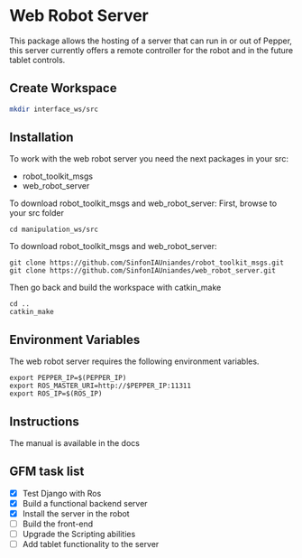 
# Web Robot Server

This package allows the hosting of a server that can run in or out of Pepper, this server currently offers a remote controller for the robot and in the future tablet controls.

## Create Workspace

```bash
mkdir interface_ws/src
```
## Installation
To work with the web robot server you need the next packages in your src:

-   robot_toolkit_msgs
-  web_robot_server

To download robot_toolkit_msgs and web_robot_server:
First, browse to your src folder

    cd manipulation_ws/src
To download robot_toolkit_msgs and web_robot_server:

    git clone https://github.com/SinfonIAUniandes/robot_toolkit_msgs.git
    git clone https://github.com/SinfonIAUniandes/web_robot_server.git

Then go back and build the workspace with catkin_make

    cd ..
    catkin_make

## Environment Variables
The web robot server requires the following environment variables.

    export PEPPER_IP=$(PEPPER_IP)
    export ROS_MASTER_URI=http://$PEPPER_IP:11311
    export ROS_IP=$(ROS_IP)

## Instructions
The manual is available in the docs

## GFM task list

- [x] Test Django with Ros
- [x] Build a functional backend server
- [x] Install the server in the robot
- [ ] Build the front-end
- [ ] Upgrade the Scripting abilities
- [ ] Add tablet functionality to the server
